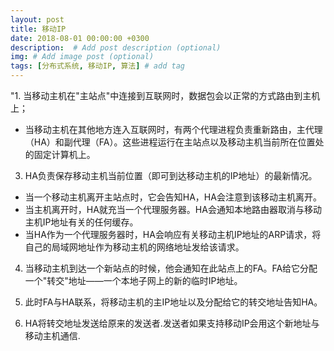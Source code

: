 ```yaml
---
layout: post
title: 移动IP
date: 2018-08-01 00:00:00 +0300
description:  # Add post description (optional)
img: # Add image post (optional)
tags: [分布式系统, 移动IP, 算法] # add tag
---
```


"1. 当移动主机在"主站点"中连接到互联网时，数据包会以正常的方式路由到主机上；
 
 - 当移动主机在其他地方连入互联网时，有两个代理进程负责重新路由，主代理（HA）和副代理（FA）。这些进程运行在主站点以及移动主机当前所在位置处的固定计算机上。
 
 3. HA负责保存移动主机当前位置（即可到达移动主机的IP地址）的最新情况。
 * 当一个移动主机离开主站点时，它会告知HA，HA会注意到该移动主机离开。
 * 当主机离开时，HA就充当一个代理服务器。HA会通知本地路由器取消与移动主机IP地址有关的任何缓存。
 * 当HA作为一个代理服务器时，HA会响应有关移动主机IP地址的ARP请求，将自己的局域网地址作为移动主机的网络地址发给该请求。
 
 4. 当移动主机到达一个新站点的时候，他会通知在此站点上的FA。FA给它分配一个"转交"地址——一个本地子网上的新的临时IP地址。
 
 5. 此时FA与HA联系，将移动主机的主IP地址以及分配给它的转交地址告知HA。
 
 6. HA将转交地址发送给原来的发送者.发送者如果支持移动IP会用这个新地址与移动主机通信.
